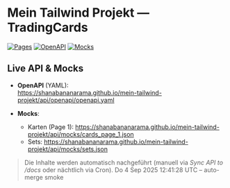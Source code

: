 # Mein Tailwind Projekt — TradingCards

[![Pages](https://img.shields.io/badge/GitHub%20Pages-live-brightgreen)](https://shanabananarama.github.io/mein-tailwind-projekt/)
[![OpenAPI](https://img.shields.io/badge/OpenAPI-YAML-blue)](https://shanabananarama.github.io/mein-tailwind-projekt/api/openapi/openapi.yaml)
[![Mocks](https://img.shields.io/badge/Mocks-JSON-orange)](https://shanabananarama.github.io/mein-tailwind-projekt/api/mocks/)

## Live API & Mocks

- **OpenAPI** (YAML):  
  https://shanabananarama.github.io/mein-tailwind-projekt/api/openapi/openapi.yaml

- **Mocks**:  
  - Karten (Page 1): https://shanabananarama.github.io/mein-tailwind-projekt/api/mocks/cards_page_1.json  
  - Sets: https://shanabananarama.github.io/mein-tailwind-projekt/api/mocks/sets.json

> Die Inhalte werden automatisch nachgeführt (manuell via *Sync API to /docs* oder nächtlich via Cron).
Do  4 Sep 2025 12:41:28 UTC – auto-merge smoke
